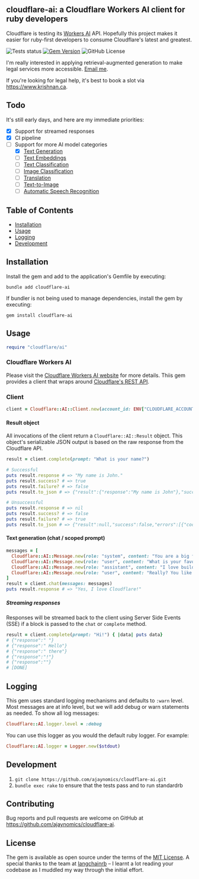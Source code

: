 cloudflare-ai:  a Cloudflare Workers AI client for ruby developers
---
Cloudflare is testing its [Workers AI](https://blog.cloudflare.com/workers-ai) API. 
Hopefully this project makes it easier for ruby-first developers to consume 
Cloudflare's latest and greatest. 


![Tests status](https://github.com/ajaynomics/cloudflare-ai/actions/workflows/ci.yml/badge.svg?branch=main)
[![Gem Version](https://badge.fury.io/rb/cloudflare-ai.svg)](https://badge.fury.io/rb/cloudflare-ai)
![GitHub License](https://img.shields.io/github/license/ajaynomics/cloudflare-ai)

I'm really interested in applying retrieval-augmented
generation to make legal services more accessible. [Email me](mailto:cloudflare-ai@krishnan.ca).

If you're looking for legal help, it's best to book a slot via https://www.krishnan.ca.

## Todo
It's still early days, and here are my immediate priorities:
* [x] Support for streamed responses
* [x] CI pipeline
* [ ] Support for more AI model categories
  * [x] [Text Generation](https://developers.cloudflare.com/workers-ai/models/text-generation/)
  * [ ] [Text Embeddings](https://developers.cloudflare.com/workers-ai/models/text-embeddings/)
  * [ ] [Text Classification](https://developers.cloudflare.com/workers-ai/models/text-classification/)
  * [ ] [Image Classification](https://developers.cloudflare.com/workers-ai/models/image-classification/)
  * [ ] [Translation](https://developers.cloudflare.com/workers-ai/models/translation/)
  * [ ] [Text-to-Image](https://developers.cloudflare.com/workers-ai/models/text-to-image/)
  * [ ] [Automatic Speech Recognition](https://developers.cloudflare.com/workers-ai/models/speech-recognition/)

## Table of Contents

- [Installation](#installation)
- [Usage](#usage)
- [Logging](#logging)
- [Development](#development)

## Installation

Install the gem and add to the application's Gemfile by executing:

    bundle add cloudflare-ai

If bundler is not being used to manage dependencies, install the gem by executing:

    gem install cloudflare-ai

## Usage

```ruby
require "cloudflare/ai"
```

### Cloudflare Workers AI
Please visit the [Cloudflare Workers AI website](https://developers.cloudflare.com/workers-ai/) for more details.
Thiis gem provides a client that wraps around [Cloudflare's REST API](https://developers.cloudflare.com/workers-ai/get-started/rest-api/).


### Client

```ruby
client = Cloudflare::AI::Client.new(account_id: ENV["CLOUDFLARE_ACCOUNT_ID"], api_token: ENV["CLOUDFLARE_API_TOKEN"])
```

#### Result object
All invocations of the client return a `Cloudflare::AI::Result` object. This object's serializable JSON output is 
based on the raw response from the Cloudflare API. 

```ruby
result = client.complete(prompt: "What is your name?")

# Successful
puts result.response # => "My name is John."
puts result.success? # => true
puts result.failure? # => false
puts result.to_json # => {"result":{"response":"My name is John"},"success":true,"errors":[],"messages":[]}

# Unsuccessful
puts result.response # => nil
puts result.success? # => false
puts result.failure? # => true
puts result.to_json # => {"result":null,"success":false,"errors":[{"code":7009,"message":"Upstream service unavailable"}],"messages":[]}
```


#### Text generation (chat / scoped prompt)
```ruby
messages = [
  Cloudflare::AI::Message.new(role: "system", content: "You are a big fan of Cloudflare and Ruby."),
  Cloudflare::AI::Message.new(role: "user", content: "What is your favourite tech stack?"),
  Cloudflare::AI::Message.new(role: "assistant", content: "I love building with Ruby on Rails and Cloudflare!"),
  Cloudflare::AI::Message.new(role: "user", content: "Really? You like Cloudflare even though there isn't great support for Ruby?"),
]
result = client.chat(messages: messages)
puts result.response # => "Yes, I love Cloudflare!"
```

##### Streaming responses
Responses will be streamed back to the client using Server Side Events (SSE) if a block is passed to the `chat` or `complete` method.
```ruby
result = client.complete(prompt: "Hi!") { |data| puts data}
# {"response":" "}
# {"response":" Hello"}
# {"response":" there"}
# {"response":"!"}
# {"response":""}
# [DONE]
```
## Logging

This gem uses standard logging mechanisms and defaults to `:warn` level. Most messages are at info level, but we will add debug or warn statements as needed.
To show all log messages:

```ruby
Cloudflare::AI.logger.level = :debug
```

You can use this logger as you would the default ruby logger. For example:
```ruby
Cloudflare::AI.logger = Logger.new($stdout)
```
## Development

1. `git clone https://github.com/ajaynomics/cloudflare-ai.git`
2. `bundle exec rake` to ensure that the tests pass and to run standardrb

## Contributing

Bug reports and pull requests are welcome on GitHub at https://github.com/ajaynomics/cloudflare-ai.

## License

The gem is available as open source under the terms of the [MIT License](https://opensource.org/licenses/MIT). A special thanks to the team at [langchainrb](https://github.com/andreibondarev/langchainrb) &ndash; I learnt a lot reading your codebase as I muddled my way through the initial effort.
